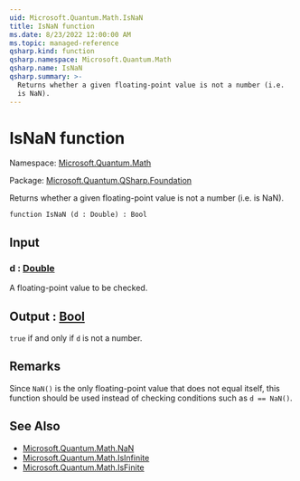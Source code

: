 ```yaml
---
uid: Microsoft.Quantum.Math.IsNaN
title: IsNaN function
ms.date: 8/23/2022 12:00:00 AM
ms.topic: managed-reference
qsharp.kind: function
qsharp.namespace: Microsoft.Quantum.Math
qsharp.name: IsNaN
qsharp.summary: >-
  Returns whether a given floating-point value is not a number (i.e.
  is NaN).
---
```


# IsNaN function

Namespace: [Microsoft.Quantum.Math](xref:Microsoft.Quantum.Math)

Package: [Microsoft.Quantum.QSharp.Foundation](https://nuget.org/packages/Microsoft.Quantum.QSharp.Foundation)


Returns whether a given floating-point value is not a number (i.e.is NaN).

```qsharp
function IsNaN (d : Double) : Bool
```


## Input

### d : [Double](xref:microsoft.quantum.qsharp.valueliterals#double-literals)

A floating-point value to be checked.



## Output : [Bool](xref:microsoft.quantum.qsharp.valueliterals#bool-literals)

`true` if and only if `d` is not a number.

## Remarks

Since `NaN()` is the only floating-point value that does not equalitself, this function should be used instead of checking conditions suchas `d == NaN()`.

## See Also

- [Microsoft.Quantum.Math.NaN](xref:Microsoft.Quantum.Math.NaN)
- [Microsoft.Quantum.Math.IsInfinite](xref:Microsoft.Quantum.Math.IsInfinite)
- [Microsoft.Quantum.Math.IsFinite](xref:Microsoft.Quantum.Math.IsFinite)